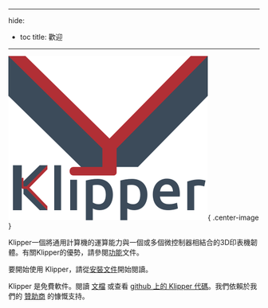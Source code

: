 ***

hide:

- toc title: 歡迎

***

![](img/klipper-logo.png){ .center-image }

Klipper一個將通用計算機的運算能力與一個或多個微控制器相結合的3D印表機韌體。有關Klipper的優勢，請參閱[功能](Features.md)文件。

要開始使用 Klipper，請從[安裝文件](Installation.md)開始閱讀。

Klipper 是免費軟件。閱讀 [文檔](Overview.md) 或查看 [github 上的 Klipper 代碼](https://github.com/Klipper3d/klipper)。我們依賴於我們的 [贊助商](Sponsors.md) 的慷慨支持。
